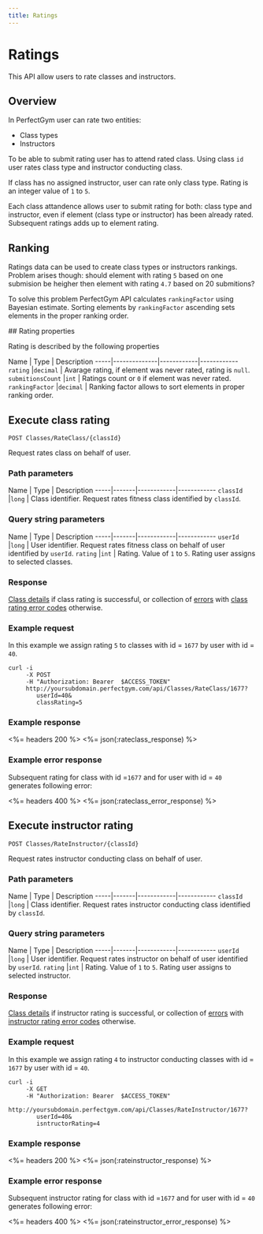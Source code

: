 ```yaml
---
title: Ratings
---
```


# Ratings

This API allow users to rate classes and instructors.


## Overview

In PerfectGym user can rate two entities:
- Class types
- Instructors

To be able to submit rating user has to attend rated class. Using class `id` user rates
class type and instructor conducting class.

If class has no assigned instructor, user can rate only class type. 
Rating is an integer value of `1` to `5`.

Each class attandence allows user to submit rating for both: class type and instructor, 
even if element (class type or instructor) has been already rated. 
Subsequent ratings adds up to element rating.


## Ranking

Ratings data can be used to create class types or instructors rankings. Problem arises though: 
should element with rating `5` based on one submision be heigher then element with rating `4.7`
based on 20 submitions?

To solve this problem PerfectGym API calculates `rankingFactor` using Bayesian estimate. Sorting
elements by `rankingFactor` ascending sets elements in the proper ranking order.


##<a name="properties"></a> Rating properties

Rating is described by the following properties

Name         		| Type       | Description
-----|--------------|------------|------------
`rating`    		|`decimal`   | Avarage rating, if element was never rated, rating is `null`.
`submitionsCount`  	|`int`       | Ratings count or `0` if element was never rated.
`rankingFactor` 	|`decimal`   | Ranking factor allows to sort elements in proper ranking order.



## Execute class rating

    POST Classes/RateClass/{classId}

Request rates class on behalf of user.


### Path parameters

Name         | Type       | Description
-----|-------|------------|------------
`classId`    |`long`      | Class identifier. Request rates fitness class identified by `classId`.

### Query string parameters

Name         | Type       | Description
-----|-------|------------|------------
`userId`     |`long`      | User identifier.  Request rates fitness class on behalf of user identified by `userId`.
`rating`     |`int`       | Rating. Value of `1` to `5`. Rating user assigns to selected classes.


### Response

[Class details][UserClassProperties] if class rating is successful, or collection of [errors][Error] 
with [class rating error codes][ClassRatingErrorCode] otherwise.


### Example request

In this example we assign rating `5` to classes with id = `1677` by user with id = `40`.

``` command-line
curl -i 
     -X POST 
     -H "Authorization: Bearer  $ACCESS_TOKEN"  
     http://yoursubdomain.perfectgym.com/api/Classes/RateClass/1677?
     	userId=40&
     	classRating=5
```


### Example response

<%= headers 200 %>
<%= json(:rateclass_response) %>


### Example error response

Subsequent rating for class with id =`1677` and for user with id = `40` generates following error:

<%= headers 400 %>
<%= json(:rateclass_error_response) %>



## Execute instructor rating

    POST Classes/RateInstructor/{classId}

Request rates instructor conducting class on behalf of user.


### Path parameters

Name         | Type       | Description
-----|-------|------------|------------
`classId`    |`long`      | Class identifier. Request rates instructor conducting class identified by `classId`.

### Query string parameters

Name         | Type       | Description
-----|-------|------------|------------
`userId`     |`long`      | User identifier.  Request rates instructor on behalf of user identified by `userId`.
`rating`     |`int`       | Rating. Value of `1` to `5`. Rating user assigns to selected instructor.


### Response

[Class details][UserClassProperties] if instructor rating is successful, or collection of [errors][Error] 
with [instructor rating error codes][InstructorRatingErrorCode] otherwise.


### Example request

In this example we assign rating `4` to instructor conducting classes with id = `1677` by user with id = `40`.

``` command-line
curl -i 
     -X GET 
     -H "Authorization: Bearer  $ACCESS_TOKEN"  
     http://yoursubdomain.perfectgym.com/api/Classes/RateInstructor/1677?
     	userId=40&
     	isntructorRating=4
```


### Example response

<%= headers 200 %>
<%= json(:rateinstructor_response) %>


### Example error response

Subsequent instructor rating for class with id =`1677` and for user with id = `40` generates following error:

<%= headers 400 %>
<%= json(:rateinstructor_error_response) %>


[Error]: /appendix/datatypes/error
[UserClassProperties]: /api/classes/userclasses#properties
[ClassRatingErrorCode]: /appendix/errorcodes/classratingerrorcode
[InstructorRatingErrorCode]: /appendix/errorcodes/instructorratingerrorcode


